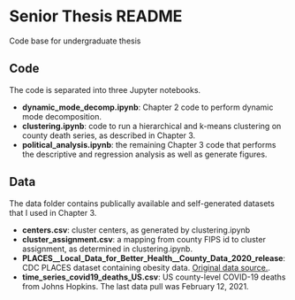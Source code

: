 # Senior Thesis README
Code base for undergraduate thesis

## Code

The code is separated into three Jupyter notebooks.

* **dynamic_mode_decomp.ipynb**: Chapter 2 code to perform dynamic mode decomposition.
* **clustering.ipynb**: code to run a hierarchical and k-means clustering on county death series, as described in Chapter 3.
* **political_analysis.ipynb**: the remaining Chapter 3 code that performs the descriptive and regression analysis as well as generate figures.

## Data

The data folder contains publically available and self-generated datasets that I used in Chapter 3.

* **centers.csv**: cluster centers, as generated by clustering.ipynb
* **cluster_assignment.csv**: a mapping from county FIPS id to cluster assignment, as determined in clustering.ipynb.
* **PLACES__Local_Data_for_Better_Health__County_Data_2020_release**: CDC PLACES dataset containing obesity data. [Original data source.](https://nccd.cdc.gov/PLACES/rdPage.aspx?rdReport=DPH_500_Cities.ComparisonReport). 
* **time_series_covid19_deaths_US.csv**: US county-level COVID-19 deaths from Johns Hopkins. The last data pull was February 12, 2021.
